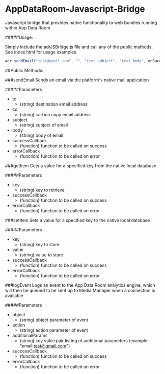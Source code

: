 AppDataRoom-Javascript-Bridge
=============================

Javascript bridge that provides native functionality to web bundles running within App Data Room

#####Usage:

Simply include the adrJSBridge.js file and call any of the public methods.  See index.html for usage examples.

 ```javascript
 adr.sendEmail("test@gmail.com", "", "test subject", "test body", onSuccess, onError);
 ```


##Public Methods:

###sendEmail
  Sends an email via the platform's native mail application

#####Parameters
* to
  * (string) destination email address
* cc
  * (string) carbon copy email address
* subject
  * (string) subject of email
* body
  * (string) body of email
* successCallback
  * (function) function to be called on success
* errorCallback
  * (function) function to be called on error


###getItem
  Gets a value for a specified key from the native local database

#####Parameters
* key
  * (string) key to retrieve
* successCallback
  * (function) function to be called on success
* errorCallback
  * (function) function to be called on error


###setItem
  Sets a value for a specified key to the native local database

#####Parameters
* key
  * (string) key to store
* value
  * (string) value to store
* successCallback
  * (function) function to be called on success
* errorCallback
  * (function) function to be called on error


###logEvent
  Logs an event to the App Data Room analytics engine, which will then be queued to be sent up to Media Manager when a connection is available

#####Parameters
* object
  * (string) object parameter of event
* action
  * (string) action parameter of event
* additionalParams
  * (string) key value pair listing of additional parameters (example: "email:test@gmail.com")
* successCallback
  * (function) function to be called on success
* errorCallback
  * (function) function to be called on error



